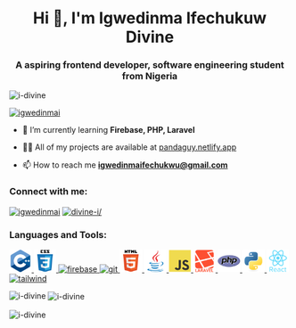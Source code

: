 <h1 align="center">Hi 👋, I'm Igwedinma Ifechukuw Divine</h1>
<h3 align="center">A aspiring frontend developer, software engineering student from Nigeria</h3>

<p align="left"> <img src="https://komarev.com/ghpvc/?username=i-divine&label=Profile%20views&color=0e75b6&style=flat" alt="i-divine" /> </p>

<p align="left"> <a href="https://twitter.com/igwedinmai" target="blank"><img src="https://img.shields.io/twitter/follow/igwedinmai?logo=twitter&style=for-the-badge" alt="igwedinmai" /></a> </p>

- 🌱 I’m currently learning **Firebase, PHP, Laravel**

- 👨‍💻 All of my projects are available at [pandaguy.netlify.app](pandaguy.netlify.app)

- 📫 How to reach me **igwedinmaifechukwu@gmail.com**

<h3 align="left">Connect with me:</h3>
<p align="left">
<a href="https://twitter.com/igwedinmai" target="blank"><img align="center" src="https://raw.githubusercontent.com/rahuldkjain/github-profile-readme-generator/master/src/images/icons/Social/twitter.svg" alt="igwedinmai" height="30" width="40" /></a>
<a href="https://linkedin.com/in/divine-i/" target="blank"><img align="center" src="https://raw.githubusercontent.com/rahuldkjain/github-profile-readme-generator/master/src/images/icons/Social/linked-in-alt.svg" alt="divine-i/" height="30" width="40" /></a>
</p>

<h3 align="left">Languages and Tools:</h3>
<p align="left"> <a href="https://www.w3schools.com/cpp/" target="_blank" rel="noreferrer"> <img src="https://raw.githubusercontent.com/devicons/devicon/master/icons/cplusplus/cplusplus-original.svg" alt="cplusplus" width="40" height="40"/> </a> <a href="https://www.w3schools.com/css/" target="_blank" rel="noreferrer"> <img src="https://raw.githubusercontent.com/devicons/devicon/master/icons/css3/css3-original-wordmark.svg" alt="css3" width="40" height="40"/> </a> <a href="https://firebase.google.com/" target="_blank" rel="noreferrer"> <img src="https://www.vectorlogo.zone/logos/firebase/firebase-icon.svg" alt="firebase" width="40" height="40"/> </a> <a href="https://git-scm.com/" target="_blank" rel="noreferrer"> <img src="https://www.vectorlogo.zone/logos/git-scm/git-scm-icon.svg" alt="git" width="40" height="40"/> </a> <a href="https://www.w3.org/html/" target="_blank" rel="noreferrer"> <img src="https://raw.githubusercontent.com/devicons/devicon/master/icons/html5/html5-original-wordmark.svg" alt="html5" width="40" height="40"/> </a> <a href="https://www.java.com" target="_blank" rel="noreferrer"> <img src="https://raw.githubusercontent.com/devicons/devicon/master/icons/java/java-original.svg" alt="java" width="40" height="40"/> </a> <a href="https://developer.mozilla.org/en-US/docs/Web/JavaScript" target="_blank" rel="noreferrer"> <img src="https://raw.githubusercontent.com/devicons/devicon/master/icons/javascript/javascript-original.svg" alt="javascript" width="40" height="40"/> </a> <a href="https://laravel.com/" target="_blank" rel="noreferrer"> <img src="https://raw.githubusercontent.com/devicons/devicon/master/icons/laravel/laravel-plain-wordmark.svg" alt="laravel" width="40" height="40"/> </a> <a href="https://www.php.net" target="_blank" rel="noreferrer"> <img src="https://raw.githubusercontent.com/devicons/devicon/master/icons/php/php-original.svg" alt="php" width="40" height="40"/> </a> <a href="https://www.python.org" target="_blank" rel="noreferrer"> <img src="https://raw.githubusercontent.com/devicons/devicon/master/icons/python/python-original.svg" alt="python" width="40" height="40"/> </a> <a href="https://reactjs.org/" target="_blank" rel="noreferrer"> <img src="https://raw.githubusercontent.com/devicons/devicon/master/icons/react/react-original-wordmark.svg" alt="react" width="40" height="40"/> </a> <a href="https://tailwindcss.com/" target="_blank" rel="noreferrer"> <img src="https://www.vectorlogo.zone/logos/tailwindcss/tailwindcss-icon.svg" alt="tailwind" width="40" height="40"/> </a> </p>

<p><img align="left" src="https://github-readme-stats.vercel.app/api/top-langs?username=i-divine&show_icons=true&locale=en&layout=compact" alt="i-divine" /></p>

<p>&nbsp;<img align="center" src="https://github-readme-stats.vercel.app/api?username=i-divine&show_icons=true&locale=en" alt="i-divine" /></p>

<p><img align="center" src="https://github-readme-streak-stats.herokuapp.com/?user=i-divine&" alt="i-divine" /></p>
